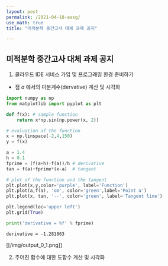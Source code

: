 ```yaml
---
layout: post
permalink: /2021-04-18-assg/
use_math: true
title: "미적분학 중간고사 대체 과제 공지"

---
```


## 미적분학 중간고사 대체 과제 공지

1. 클라우드 IDE 서비스 가입 및 프로그래밍 환경 준비하기

- 점 $a$ 에서의 미분계수(dervative) 계산 및 시각화


```python
import numpy as np
from matplotlib import pyplot as plt

def f(x): # sample function
    return x*np.sin(np.power(x, 2))

# evaluation of the function
x = np.linspace(-2,4,150)
y = f(x)

a = 1.4
h = 0.1
fprime = (f(a+h)-f(a))/h # derivative
tan = f(a)+fprime*(x-a)  # tangent

# plot of the function and the tangent
plt.plot(x,y,color='purple', label='Function')
plt.plot(a,f(a), 'om', color='green',label='Point a')
plt.plot(x, tan, '--', color='green', label='Tangent line')

plt.legend(loc='upper left')
plt.grid(True)

print('derivative = %f' % fprime)
```

    derivative = -1.281863

[[/img/output_0_1.png]]

2. 주어진 함수에 대한 도함수 계산 및 시각화
